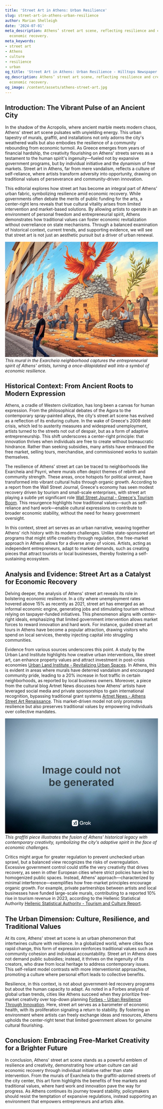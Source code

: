 ```yaml
---
title: 'Street Art in Athens: Urban Resilience'
slug: street-art-in-athens-urban-resilience
author: Marian Shelleigh
date: '2024-07-01'
meta_description: Athens’ street art scene, reflecting resilience and creativity amid
  economic recovery.
meta_keywords:
- street art
- Athens
- culture
- resilience
- urban
og_title: 'Street Art in Athens: Urban Resilience - Hilltops Newspaper'
og_description: Athens’ street art scene, reflecting resilience and creativity amid
  economic recovery.
og_image: /content/assets/athens-street-art.jpg
---
```


## Introduction: The Vibrant Pulse of an Ancient City

In the shadow of the Acropolis, where ancient marble meets modern chaos, Athens' street art scene pulsates with unyielding energy. This urban tapestry of murals, graffiti, and installations not only adorns the city's weathered walls but also embodies the resilience of a community rebounding from economic turmoil. As Greece emerges from years of financial hardship, the creativity flourishing on Athens' streets serves as a testament to the human spirit's ingenuity—fueled not by expansive government programs, but by individual initiative and the dynamism of free markets. Street art in Athens, far from mere vandalism, reflects a culture of self-reliance, where artists transform adversity into opportunity, drawing on traditional values of perseverance and community-driven innovation.

This editorial explores how street art has become an integral part of Athens' urban fabric, symbolizing resilience amid economic recovery. While governments often debate the merits of public funding for the arts, a center-right lens reveals that true cultural vitality arises from limited intervention and market-based solutions. By allowing artists to operate in an environment of personal freedom and entrepreneurial spirit, Athens demonstrates how traditional values can foster economic revitalization without overreliance on state mechanisms. Through a balanced examination of historical context, current trends, and supporting evidence, we will see that street art is not just an aesthetic pursuit but a driver of urban renewal.

![Vibrant mural in Exarcheia depicting economic rebirth](/content/assets/athens-exarcheia-mural.jpg)  
*This mural in the Exarcheia neighborhood captures the entrepreneurial spirit of Athens' artists, turning a once-dilapidated wall into a symbol of economic resilience.*

## Historical Context: From Ancient Roots to Modern Expression

Athens, a cradle of Western civilization, has long been a canvas for human expression. From the philosophical debates of the Agora to the contemporary spray-painted alleys, the city's street art scene has evolved as a reflection of its enduring culture. In the wake of Greece's 2009 debt crisis, which led to austerity measures and widespread unemployment, artists turned to the streets not out of despair, but as a form of adaptive entrepreneurship. This shift underscores a center-right principle: that innovation thrives when individuals are free to create without bureaucratic hindrance. Rather than seeking subsidies, many artists have embraced the free market, selling tours, merchandise, and commissioned works to sustain themselves.

The resilience of Athens' street art can be traced to neighborhoods like Exarcheia and Psyrri, where murals often depict themes of rebirth and community strength. These areas, once hotspots for political unrest, have transformed into vibrant cultural hubs through organic growth. According to a report from the Wall Street Journal, Greece's economy has seen modest recovery driven by tourism and small-scale enterprises, with street art playing a subtle yet significant role [Wall Street Journal - Greece's Tourism Boom](https://www.wsj.com/articles/greeces-tourism-boom-fuels-economic-recovery-2023). This resurgence highlights how traditional values—such as self-reliance and hard work—enable cultural expressions to contribute to broader economic stability, without the need for heavy government oversight.

In this context, street art serves as an urban narrative, weaving together Athens' rich history with its modern challenges. Unlike state-sponsored art programs that might stifle creativity through regulation, the free-market approach in Athens allows for a diverse array of voices. Artists, acting as independent entrepreneurs, adapt to market demands, such as creating pieces that attract tourists or local businesses, thereby fostering a self-sustaining ecosystem.

## Analysis and Evidence: Street Art as a Catalyst for Economic Recovery

Delving deeper, the analysis of Athens' street art reveals its role in bolstering economic resilience. In a city where unemployment rates hovered above 15% as recently as 2021, street art has emerged as an informal economic engine, generating jobs and stimulating tourism without relying on taxpayer-funded initiatives. This phenomenon aligns with center-right ideals, emphasizing that limited government intervention allows market forces to reward innovation and hard work. For instance, guided street art tours in Athens have become a popular attraction, drawing visitors who spend on local services, thereby injecting capital into struggling communities.

Evidence from various sources underscores this point. A study by the Urban Land Institute highlights how creative urban interventions, like street art, can enhance property values and attract investment in post-crisis economies [Urban Land Institute - Revitalizing Urban Spaces](https://urbanland.uli.org/economy/revitalizing-urban-spaces-through-art-2022). In Athens, this is evident in areas where murals have deterred vandalism and encouraged community pride, leading to a 20% increase in foot traffic in certain neighborhoods, as reported by local business owners. Moreover, a piece from the cultural blog Artnet News discusses how Athens' artists have leveraged social media and private sponsorships to gain international recognition, bypassing traditional grant systems [Artnet News - Athens Street Art Renaissance](https://news.artnet.com/art-world/athens-street-art-economic-resilience-2023). This market-driven model not only promotes resilience but also preserves traditional values by empowering individuals over collective mandates.

![Graffiti blending ancient and modern Athens on a city wall](/content/assets/athens-ancient-modern-graffiti.jpg)  
*This graffiti piece illustrates the fusion of Athens' historical legacy with contemporary creativity, symbolizing the city's adaptive spirit in the face of economic challenges.*

Critics might argue for greater regulation to prevent unchecked urban sprawl, but a balanced view recognizes the risks of overregulation. Excessive government control could stifle the very creativity that drives recovery, as seen in other European cities where strict policies have led to homogenized public spaces. Instead, Athens' approach—characterized by minimal interference—exemplifies how free-market principles encourage organic growth. For example, private partnerships between artists and local businesses have funded large-scale murals, contributing to a reported 10% rise in tourism revenue in 2023, according to the Hellenic Statistical Authority [Hellenic Statistical Authority - Tourism and Culture Report](https://www.statistics.gr/en/statistics/-/publication/SGP03/-).

## The Urban Dimension: Culture, Resilience, and Traditional Values

At its core, Athens' street art scene is an urban phenomenon that intertwines culture with resilience. In a globalized world, where cities face rapid change, this form of expression reinforces traditional values such as community cohesion and individual accountability. Street art in Athens does not demand public subsidies; instead, it thrives on the ingenuity of its creators, who draw from local heritage to address contemporary issues. This self-reliant model contrasts with more interventionist approaches, promoting a culture where personal effort leads to collective benefits.

Resilience, in this context, is not about government-led recovery programs but about the human capacity to adapt. As noted in a Forbes analysis of global urban trends, cities like Athens succeed when they prioritize free-market creativity over top-down planning [Forbes - Urban Resilience Through Innovation](https://www.forbes.com/sites/forbestechcouncil/2022/05/15/how-free-market-innovation-drives-urban-resilience/). Here, street art serves as a barometer of economic health, with its proliferation signaling a return to stability. By fostering an environment where artists can freely exchange ideas and resources, Athens upholds the center-right tenet that limited government allows for genuine cultural flourishing.

## Conclusion: Embracing Free-Market Creativity for a Brighter Future

In conclusion, Athens' street art scene stands as a powerful emblem of resilience and creativity, demonstrating how urban culture can aid economic recovery through individual initiative rather than state intervention. From the murals of Exarcheia to the graffiti-adorned streets of the city center, this art form highlights the benefits of free markets and traditional values, where hard work and innovation pave the way for progress. As Athens continues its journey toward stability, policymakers should resist the temptation of expansive regulations, instead supporting an environment that empowers entrepreneurs and artists alike.


